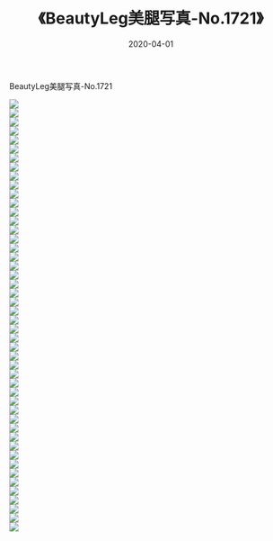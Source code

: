 ﻿---
layout: post
title:  《BeautyLeg美腿写真-No.1721》
date:   2020-04-01
img: http://img.660000.xyz/Sharelink/网络美图/2020/BeautyLeg美腿写真-No.1721/000.jpg
categories: [美女, 清纯, 唯美]
---

BeautyLeg美腿写真-No.1721

  ![](http://img.660000.xyz/Sharelink/网络美图/2020/BeautyLeg美腿写真-No.1721/001.jpg) <br> ![](http://img.660000.xyz/Sharelink/网络美图/2020/BeautyLeg美腿写真-No.1721/002.jpg) <br> ![](http://img.660000.xyz/Sharelink/网络美图/2020/BeautyLeg美腿写真-No.1721/003.jpg) <br> ![](http://img.660000.xyz/Sharelink/网络美图/2020/BeautyLeg美腿写真-No.1721/004.jpg) <br> ![](http://img.660000.xyz/Sharelink/网络美图/2020/BeautyLeg美腿写真-No.1721/005.jpg) <br> ![](http://img.660000.xyz/Sharelink/网络美图/2020/BeautyLeg美腿写真-No.1721/006.jpg) <br> ![](http://img.660000.xyz/Sharelink/网络美图/2020/BeautyLeg美腿写真-No.1721/007.jpg) <br> ![](http://img.660000.xyz/Sharelink/网络美图/2020/BeautyLeg美腿写真-No.1721/008.jpg) <br> ![](http://img.660000.xyz/Sharelink/网络美图/2020/BeautyLeg美腿写真-No.1721/009.jpg) <br> ![](http://img.660000.xyz/Sharelink/网络美图/2020/BeautyLeg美腿写真-No.1721/010.jpg) <br> ![](http://img.660000.xyz/Sharelink/网络美图/2020/BeautyLeg美腿写真-No.1721/011.jpg) <br> ![](http://img.660000.xyz/Sharelink/网络美图/2020/BeautyLeg美腿写真-No.1721/012.jpg) <br> ![](http://img.660000.xyz/Sharelink/网络美图/2020/BeautyLeg美腿写真-No.1721/013.jpg) <br> ![](http://img.660000.xyz/Sharelink/网络美图/2020/BeautyLeg美腿写真-No.1721/014.jpg) <br> ![](http://img.660000.xyz/Sharelink/网络美图/2020/BeautyLeg美腿写真-No.1721/015.jpg) <br> ![](http://img.660000.xyz/Sharelink/网络美图/2020/BeautyLeg美腿写真-No.1721/016.jpg) <br> ![](http://img.660000.xyz/Sharelink/网络美图/2020/BeautyLeg美腿写真-No.1721/017.jpg) <br> ![](http://img.660000.xyz/Sharelink/网络美图/2020/BeautyLeg美腿写真-No.1721/018.jpg) <br> ![](http://img.660000.xyz/Sharelink/网络美图/2020/BeautyLeg美腿写真-No.1721/019.jpg) <br> ![](http://img.660000.xyz/Sharelink/网络美图/2020/BeautyLeg美腿写真-No.1721/020.jpg) <br> ![](http://img.660000.xyz/Sharelink/网络美图/2020/BeautyLeg美腿写真-No.1721/021.jpg) <br> ![](http://img.660000.xyz/Sharelink/网络美图/2020/BeautyLeg美腿写真-No.1721/022.jpg) <br> ![](http://img.660000.xyz/Sharelink/网络美图/2020/BeautyLeg美腿写真-No.1721/023.jpg) <br> ![](http://img.660000.xyz/Sharelink/网络美图/2020/BeautyLeg美腿写真-No.1721/024.jpg) <br> ![](http://img.660000.xyz/Sharelink/网络美图/2020/BeautyLeg美腿写真-No.1721/025.jpg) <br> ![](http://img.660000.xyz/Sharelink/网络美图/2020/BeautyLeg美腿写真-No.1721/026.jpg) <br> ![](http://img.660000.xyz/Sharelink/网络美图/2020/BeautyLeg美腿写真-No.1721/027.jpg) <br> ![](http://img.660000.xyz/Sharelink/网络美图/2020/BeautyLeg美腿写真-No.1721/028.jpg) <br> ![](http://img.660000.xyz/Sharelink/网络美图/2020/BeautyLeg美腿写真-No.1721/029.jpg) <br> ![](http://img.660000.xyz/Sharelink/网络美图/2020/BeautyLeg美腿写真-No.1721/030.jpg) <br> ![](http://img.660000.xyz/Sharelink/网络美图/2020/BeautyLeg美腿写真-No.1721/031.jpg) <br> ![](http://img.660000.xyz/Sharelink/网络美图/2020/BeautyLeg美腿写真-No.1721/032.jpg) <br> ![](http://img.660000.xyz/Sharelink/网络美图/2020/BeautyLeg美腿写真-No.1721/033.jpg) <br> ![](http://img.660000.xyz/Sharelink/网络美图/2020/BeautyLeg美腿写真-No.1721/034.jpg) <br> ![](http://img.660000.xyz/Sharelink/网络美图/2020/BeautyLeg美腿写真-No.1721/035.jpg) <br> ![](http://img.660000.xyz/Sharelink/网络美图/2020/BeautyLeg美腿写真-No.1721/036.jpg) <br> ![](http://img.660000.xyz/Sharelink/网络美图/2020/BeautyLeg美腿写真-No.1721/037.jpg) <br> ![](http://img.660000.xyz/Sharelink/网络美图/2020/BeautyLeg美腿写真-No.1721/038.jpg) <br> ![](http://img.660000.xyz/Sharelink/网络美图/2020/BeautyLeg美腿写真-No.1721/039.jpg) <br> ![](http://img.660000.xyz/Sharelink/网络美图/2020/BeautyLeg美腿写真-No.1721/040.jpg) <br> ![](http://img.660000.xyz/Sharelink/网络美图/2020/BeautyLeg美腿写真-No.1721/041.jpg) <br> ![](http://img.660000.xyz/Sharelink/网络美图/2020/BeautyLeg美腿写真-No.1721/042.jpg) <br> ![](http://img.660000.xyz/Sharelink/网络美图/2020/BeautyLeg美腿写真-No.1721/043.jpg) <br> ![](http://img.660000.xyz/Sharelink/网络美图/2020/BeautyLeg美腿写真-No.1721/044.jpg) <br> ![](http://img.660000.xyz/Sharelink/网络美图/2020/BeautyLeg美腿写真-No.1721/045.jpg) <br> ![](http://img.660000.xyz/Sharelink/网络美图/2020/BeautyLeg美腿写真-No.1721/046.jpg) <br> ![](http://img.660000.xyz/Sharelink/网络美图/2020/BeautyLeg美腿写真-No.1721/047.jpg) <br> ![](http://img.660000.xyz/Sharelink/网络美图/2020/BeautyLeg美腿写真-No.1721/048.jpg) <br>